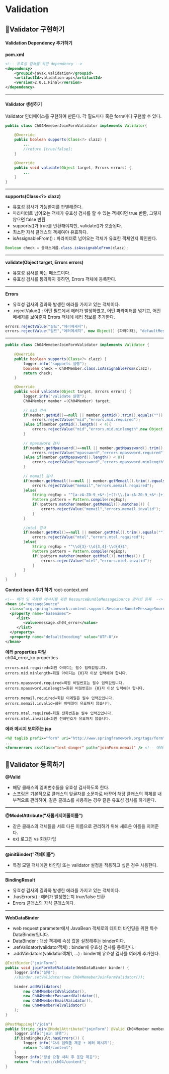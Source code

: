 
# Validation

## 🎁Validator 구현하기

#### Validation Dependency 추가하기
**pom.xml**
```xml
<!-- 유효성 검사를 위한 dependency -->
<dependency>
	<groupId>javax.validation</groupId>
	<artifactId>validation-api</artifactId>
	<version>2.0.1.Final</version>
</dependency>
```
<hr />

#### Validator 생성하기
Validator 인터페이스를 구현하여 만든다.
각 필드마다 혹은 form마다 구현할 수 있다.
```java
public class Ch04MemeberJoinFormValidator implements Validator{

	@Override
	public boolean supports(Class<?> clazz) {
		...
		//return [true/false];
	}
	
	@Override
	public void validate(Object target, Errors errors) {
		...
	}
}
```
<hr/>

 **supports(Class<?> clazz)**
 - 유효성 검사가 가능한지를 판별해준다.
 - 파라미터로 넘어오는 객체가 유효성 검사를 할 수 있는 객체이면 true 반환, 그렇지 않으면 false 반환
- supports()가 true를 반환해야지만, validate()가 호출된다.
- 최소한 자식 클래스의 객체여야 유효하다.
- isAssignableFrom() : 파라미터로 넘어오는  객체가 유효한 객체인지 확인한다.
```java
Boolean check = 클래스이름.class.isAssignableFrom(clazz);
```
<hr/>

**validate(Object target, Errors errors)**
- 유효성 검사를 하는 메소드이다.
- 유효성 검사를 통과하지 못하면, Errors 객체에 등록한다.
<hr/>

**Errors**
- 유효성 검사의 결과와 발생한 에러를 가지고 있는 객체이다.
- .rejectValue() : 어떤 필드에서 에러가 발생하였고, 어떤 파라미터를 넘기고, 어떤 메세지를 보여줄지 Errors 객체에 에러 정보를 추가한다.
```java
errors.rejectValue("필드","에러메세지");
errors.rejectValue("필드","에러메세지", new Object[] {파라미터}, "defaultMessage");
```
<hr/>

```java
public class Ch04MemeberJoinFormValidator implements Validator {
	
	@Override
	public boolean supports(Class<?> clazz) {
		logger.info("supports 실행");
		boolean check = Ch04Member.class.isAssignableFrom(clazz); 
		return check;
	}

	@Override
	public void validate(Object target, Errors errors) {
		logger.info("validate 실행");
		Ch04Member member =(Ch04Member) target;
		
		// mid 검사
		if(member.getMid()==null || member.getMid().trim().equals("")) {
			errors.rejectValue("mid","errors.mid.required"); 
		}else if(member.getMid().length() < 4){
			errors.rejectValue("mid","errors.mid.minlength",new Object[] {4}, ""); 
		}
		
		// mpassword 검사
		if(member.getMpassword()==null || member.getMpassword().trim().equals("")) {
			errors.rejectValue("mpassword","errors.mpassword.required"); 
		}else if(member.getMpassword().length() < 8){
			errors.rejectValue("mpassword","errors.mpassword.minlength",new Object[] {8}, ""); 
		}
		
		// memail 검사
		if(member.getMemail()==null || member.getMemail().trim().equals("")) {
			errors.rejectValue("memail","errors.memail.required");
		}else{
			String regExp = "^[a-zA-Z0-9_+&*-]+(?:\\.[a-zA-Z0-9_+&*-]+)*@(?:[a-zA-Z0-9-]+\\.)+[a-zA-Z]{2,7}$";
			Pattern pattern = Pattern.compile(regExp);
			if(!pattern.matcher(member.getMemail()).matches()) {
				errors.rejectValue("memail","errors.memail.invalid"); 
			}
		}
		
		//mtel 검사
		if(member.getMtel()==null || member.getMtel().trim().equals("")) {
			errors.rejectValue("mtel","errors.mtel.required"); 
		}else{
			String regExp = "^\\d{3}-\\d{3,4}-\\d{4}$";
			Pattern pattern = Pattern.compile(regExp);
			if(!pattern.matcher(member.getMtel()).matches()) {
				errors.rejectValue("mtel","errors.mtel.invalid"); 
			}
		}
	}
}
```

**Context bean 추가 하기**
root-context.xml
```xml
<!-- 에러 및 국제화 메시지를 위한 ResourceBundleMessageSource 관리빈 등록  -->
<bean id="messageSource"
  class="org.springframework.context.support.ResourceBundleMessageSource">   
  <property name="basenames">
	 <list>
		<value>message.ch04_error</value>
	 </list>
  </property>
  <property name="defaultEncoding" value="UTF-8"/>
</bean> 
```

**에러 properties 파일**   
ch04_error_ko.properties
```
errors.mid.required=회원 아이디는 필수 입력값입니다.
errors.mid.minlength=회원 아이디는 {0}자 이상 입력해야 합니다.

errors.mpassword.required=회원 비밀번호는 필수 입력값입니다.
errors.mpassword.minlength=회원 비밀번호는 {0}자 이상 입력해야 합니다.

errors.memail.required=회원 이메일은 필수 입력값입니다.
errors.memail.invalid=회원 이메일이 유효하지 않습니다.

errors.mtel.required=회원 전화번호는 필수 입력값입니다.
errors.mtel.invalid=회원 전화번호가 유효하지 않습니다.
```

**에러 메시지 보여주는 jsp**
```jsp
<%@ taglib prefix="form" uri="http://www.springframework.org/tags/form"%>
...   
<form:errors cssClass="text-danger" path="joinForm.memail" /> <!-- 에러메시지띄어줌 -->
```

## 🎉Validator 등록하기

**@Valid**
- 해당 클래스의 멤버변수들을 유효성 검사하도록 한다.
- 스프링은 기본적으로 클래스의 앞글자를 소문자로 바꾸어 해당 클래스의 객체를 내부적으로 관리하여, 같은 클래스를 사용하는 경우 같은 유효성 검사를 하게한다.
<hr />

**@ModelAttribute("새롭게지어줄이름")**
- 같은 클래스의 객체들을 서로 다른 이름으로 관리하기 위해 새로운 이름을 지어준다.
- ex) 로그인 vs 회원가입
<hr />

**@initBinder("객체이름")**
- 특정 모델 객체에만 바인딩 또는 validator 설정을 적용하고 싶은 경우  사용한다.
<hr />

**BindingResult**
- 유효성 검사의 결과와 발생한 에러를 가지고 있는 객체이다.
- .hasErrors() : 에러가 발생했는지 true/false 반환 
- Errors 클래스의 자식 클래스이다.
<hr/>

**WebDataBinder**
-  web request parameter에서 JavaBean 객체로의 데이터 바인딩을 위한 특수 DataBinder입니다.
- DataBinder : 대상 객체에 속성 값을 설정해주는 binder이다. 
- .setValidator(validator객체) : binder에 유효성 검사를 등록한다. 
- .addValidators(validator객체1, ...) : binder에 유효성 검사를 여러개 추가한다. 
```java
@InitBinder("joinForm")
public void joinFormSetValidate(WebDataBinder binder) {
	logger.info("실행");
	//binder.setValidator(new Ch04MemeberJoinFormValidator());
	
	binder.addValidators(
		new Ch04MemberIdValidator(),
		new Ch04MemberPasswordValidator(),
		new Ch04MemberEmailValidator(),
		new Ch04MemberTelValidator()
	);
}
	
@PostMapping("/join")
public String join(@ModelAttribute("joinForm") @Valid Ch04Member member, BindingResult bindingResult){  
	logger.info("join 실행");
	if(bindingResult.hasErrors()) {
		logger.info("다시 입력폼 제공 + 에러 메시지");
		return "ch04/content";
	}
	logger.info("정상 요청 처리 후 응답 제공");
	return "redirect:/ch04/content"; 
}
```